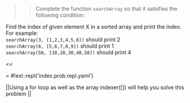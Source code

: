 >>Complete the function <code>searchArray</code> so that it satisfies the following condition:
<p>Find the index of given element X in a sorted array and print the index.<br/>
For example:<br/>
<code>searchArray(3, [1,2,3,4,5,6])</code> should print 2 <br/>
<code>searchArray(6, [5,6,7,8,9])</code> should print 1 <br/>
<code>searchArray(50, [10,20,30,40,50])</code> should print 4 </p><<

= #!exl::repl('index.prob.repl.yaml')

||Using a for loop as well as the array indexer([]) will help you solve this problem ||